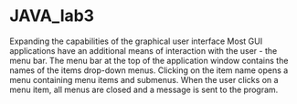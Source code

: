 # JAVA_lab3
Expanding the capabilities of the graphical user interface
Most GUI applications have an additional means of interaction with the user - the menu bar. The menu bar at the top of the application window contains the names of the items
drop-down menus. Clicking on the item name opens a menu containing menu items and submenus. When the user clicks on a menu item, all menus are closed and a message is sent to the program.
